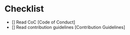 # Checklist

<!-- Follow this checklist -->

- [] Read CoC [Code of Conduct]
- []  Read contribution guidelines [Contribution Guidelines]

